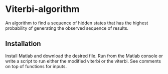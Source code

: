 # Viterbi-algorithm
An algorithm to find a sequence of hidden states that has the highest probability of generating the observed sequence of results.
## Installation
Install Matlab and download the desired file. Run from the Matlab console or write a script to run either the modified viterbi or the viterbi. See comments on top of functions for inputs.
